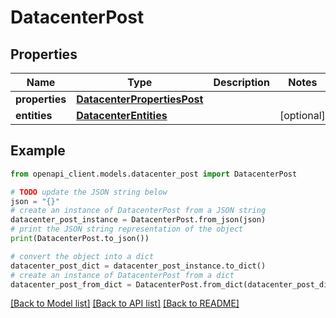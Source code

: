 # DatacenterPost


## Properties

Name | Type | Description | Notes
------------ | ------------- | ------------- | -------------
**properties** | [**DatacenterPropertiesPost**](DatacenterPropertiesPost.md) |  | 
**entities** | [**DatacenterEntities**](DatacenterEntities.md) |  | [optional] 

## Example

```python
from openapi_client.models.datacenter_post import DatacenterPost

# TODO update the JSON string below
json = "{}"
# create an instance of DatacenterPost from a JSON string
datacenter_post_instance = DatacenterPost.from_json(json)
# print the JSON string representation of the object
print(DatacenterPost.to_json())

# convert the object into a dict
datacenter_post_dict = datacenter_post_instance.to_dict()
# create an instance of DatacenterPost from a dict
datacenter_post_from_dict = DatacenterPost.from_dict(datacenter_post_dict)
```
[[Back to Model list]](../README.md#documentation-for-models) [[Back to API list]](../README.md#documentation-for-api-endpoints) [[Back to README]](../README.md)


